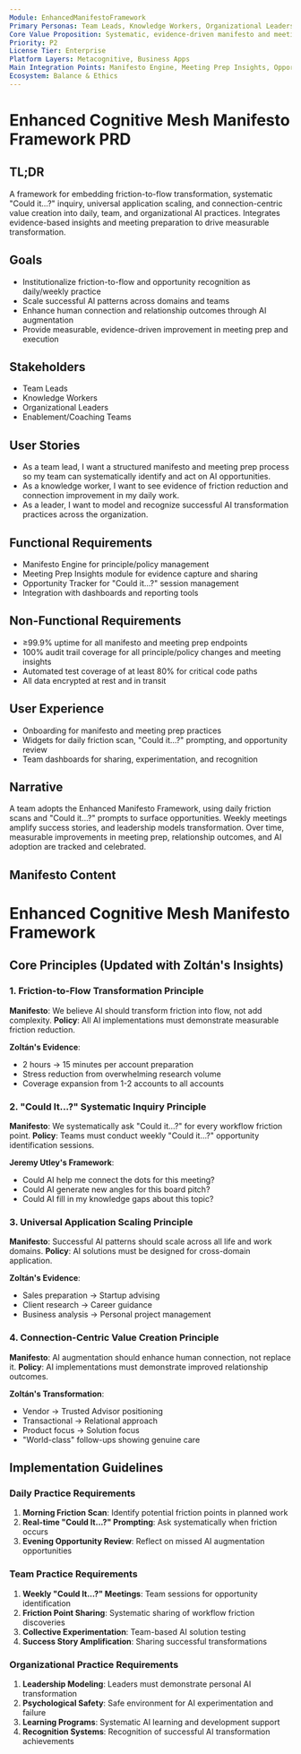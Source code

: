 ```yaml
---
Module: EnhancedManifestoFramework
Primary Personas: Team Leads, Knowledge Workers, Organizational Leaders
Core Value Proposition: Systematic, evidence-driven manifesto and meeting prep framework for AI transformation
Priority: P2
License Tier: Enterprise
Platform Layers: Metacognitive, Business Apps
Main Integration Points: Manifesto Engine, Meeting Prep Insights, Opportunity Tracker
Ecosystem: Balance & Ethics
---
```


# Enhanced Cognitive Mesh Manifesto Framework PRD

## TL;DR
A framework for embedding friction-to-flow transformation, systematic "Could it...?" inquiry, universal application scaling, and connection-centric value creation into daily, team, and organizational AI practices. Integrates evidence-based insights and meeting preparation to drive measurable transformation.

## Goals
- Institutionalize friction-to-flow and opportunity recognition as daily/weekly practice
- Scale successful AI patterns across domains and teams
- Enhance human connection and relationship outcomes through AI augmentation
- Provide measurable, evidence-driven improvement in meeting prep and execution

## Stakeholders
- Team Leads
- Knowledge Workers
- Organizational Leaders
- Enablement/Coaching Teams

## User Stories
- As a team lead, I want a structured manifesto and meeting prep process so my team can systematically identify and act on AI opportunities.
- As a knowledge worker, I want to see evidence of friction reduction and connection improvement in my daily work.
- As a leader, I want to model and recognize successful AI transformation practices across the organization.

## Functional Requirements
- Manifesto Engine for principle/policy management
- Meeting Prep Insights module for evidence capture and sharing
- Opportunity Tracker for "Could it...?" session management
- Integration with dashboards and reporting tools

## Non-Functional Requirements
- ≥99.9% uptime for all manifesto and meeting prep endpoints
- 100% audit trail coverage for all principle/policy changes and meeting insights
- Automated test coverage of at least 80% for critical code paths
- All data encrypted at rest and in transit

## User Experience
- Onboarding for manifesto and meeting prep practices
- Widgets for daily friction scan, "Could it...?" prompting, and opportunity review
- Team dashboards for sharing, experimentation, and recognition

## Narrative
A team adopts the Enhanced Manifesto Framework, using daily friction scans and "Could it...?" prompts to surface opportunities. Weekly meetings amplify success stories, and leadership models transformation. Over time, measurable improvements in meeting prep, relationship outcomes, and AI adoption are tracked and celebrated.

## Manifesto Content

# Enhanced Cognitive Mesh Manifesto Framework

## Core Principles (Updated with Zoltán's Insights)

### 1. Friction-to-Flow Transformation Principle
**Manifesto**: We believe AI should transform friction into flow, not add complexity.
**Policy**: All AI implementations must demonstrate measurable friction reduction.

**Zoltán's Evidence**: 
- 2 hours → 15 minutes per account preparation
- Stress reduction from overwhelming research volume
- Coverage expansion from 1-2 accounts to all accounts

### 2. "Could It...?" Systematic Inquiry Principle  
**Manifesto**: We systematically ask "Could it...?" for every workflow friction point.
**Policy**: Teams must conduct weekly "Could it...?" opportunity identification sessions.

**Jeremy Utley's Framework**:
- Could AI help me connect the dots for this meeting?
- Could AI generate new angles for this board pitch?
- Could AI fill in my knowledge gaps about this topic?

### 3. Universal Application Scaling Principle
**Manifesto**: Successful AI patterns should scale across all life and work domains.
**Policy**: AI solutions must be designed for cross-domain application.

**Zoltán's Evidence**:
- Sales preparation → Startup advising
- Client research → Career guidance  
- Business analysis → Personal project management

### 4. Connection-Centric Value Creation Principle
**Manifesto**: AI augmentation should enhance human connection, not replace it.
**Policy**: AI implementations must demonstrate improved relationship outcomes.

**Zoltán's Transformation**:
- Vendor → Trusted Advisor positioning
- Transactional → Relational approach
- Product focus → Solution focus
- "World-class" follow-ups showing genuine care

## Implementation Guidelines

### Daily Practice Requirements
1. **Morning Friction Scan**: Identify potential friction points in planned work
2. **Real-time "Could It...?" Prompting**: Ask systematically when friction occurs
3. **Evening Opportunity Review**: Reflect on missed AI augmentation opportunities

### Team Practice Requirements  
1. **Weekly "Could It...?" Meetings**: Team sessions for opportunity identification
2. **Friction Point Sharing**: Systematic sharing of workflow friction discoveries
3. **Collective Experimentation**: Team-based AI solution testing
4. **Success Story Amplification**: Sharing successful transformations

### Organizational Practice Requirements
1. **Leadership Modeling**: Leaders must demonstrate personal AI transformation
2. **Psychological Safety**: Safe environment for AI experimentation and failure
3. **Learning Programs**: Systematic AI learning and development support
4. **Recognition Systems**: Recognition of successful AI transformation achievements 